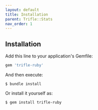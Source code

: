 ```yaml
---
layout: default
title: Installation
parent: Trifle::Stats
nav_order: 1
---
```


## Installation

Add this line to your application's Gemfile:

```ruby
gem 'trifle-ruby'
```

And then execute:

    $ bundle install

Or install it yourself as:

    $ gem install trifle-ruby
